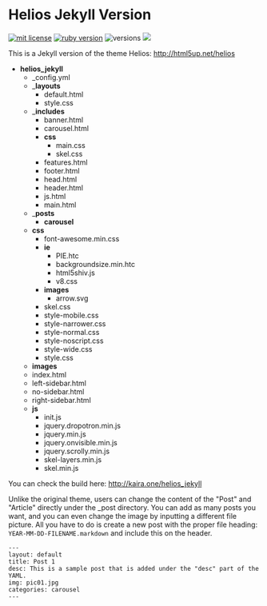 # Helios Jekyll Version

<a href="https://opensource.org/licenses/MIT"><img src="https://img.shields.io/badge/mit-license-brightgreen.svg" alt="mit license"></a>
<a href="https://www.ruby-lang.org/en/downloads/"><img src="https://img.shields.io/badge/ruby-2.0.0-red.svg" alt="ruby version"></a>
<img src="https://img.shields.io/badge/platform-osx%20%7C%20linux%20%7C%20unix-lightgrey.svg" alt="versions">
<a href="https://www.npmjs.com/"><img src="https://img.shields.io/badge/npm-1.4.28-yellowgreen.svg"></a>

This is a Jekyll version of the theme Helios: http://html5up.net/helios

- __helios_jekyll__
  - _config.yml
  - ___layouts__
    - default.html
    - style.css
  - ___includes__
    - banner.html
    - carousel.html
    - __css__
      - main.css
      - skel.css
    - features.html
    - footer.html
    - head.html
    - header.html
    - js.html
    - main.html
  - ___posts__
    - __carousel__
  - __css__
    - font-awesome.min.css
    - __ie__
      - PIE.htc
      - backgroundsize.min.htc
      - html5shiv.js
      - v8.css
    - __images__
      - arrow.svg
    - skel.css
    - style-mobile.css
    - style-narrower.css
    - style-normal.css
    - style-noscript.css
    - style-wide.css
    - style.css
  - __images__
  - index.html
  - left-sidebar.html
  - no-sidebar.html
  - right-sidebar.html
  - __js__
    - init.js
    - jquery.dropotron.min.js
    - jquery.min.js
    - jquery.onvisible.min.js
    - jquery.scrolly.min.js
    - skel-layers.min.js
    - skel.min.js




You can check the build here: http://kaira.one/helios_jekyll

Unlike the original theme, users can change the content of the "Post" and "Article" directly under the _post directory. You can add as many posts you want, and you can even change the image by inputting a different file picture. All you have to do is create a new post with the proper file heading: ```YEAR-MM-DD-FILENAME.markdown``` and include this on the header.

```
---
layout: default
title: Post 1
desc: This is a sample post that is added under the "desc" part of the YAML.
img: pic01.jpg
categories: carousel
---
```
